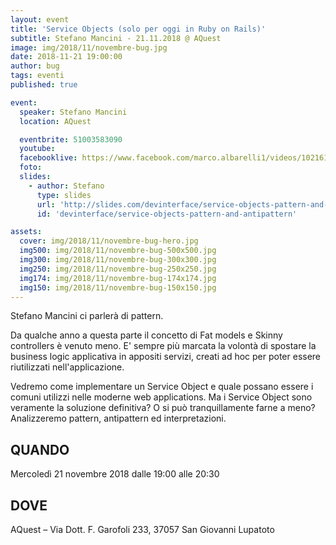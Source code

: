 ```yaml
---
layout: event
title: 'Service Objects (solo per oggi in Ruby on Rails)'
subtitle: Stefano Mancini - 21.11.2018 @ AQuest
image: img/2018/11/novembre-bug.jpg
date: 2018-11-21 19:00:00
author: bug
tags: eventi
published: true

event:
  speaker: Stefano Mancini
  location: AQuest

  eventbrite: 51003583090
  youtube:
  facebooklive: https://www.facebook.com/marco.albarelli1/videos/10216124294491714/
  foto:
  slides:
    - author: Stefano
      type: slides
      url: 'http://slides.com/devinterface/service-objects-pattern-and-antipattern'
      id: 'devinterface/service-objects-pattern-and-antipattern'

assets:
  cover: img/2018/11/novembre-bug-hero.jpg
  img500: img/2018/11/novembre-bug-500x500.jpg
  img300: img/2018/11/novembre-bug-300x300.jpg
  img250: img/2018/11/novembre-bug-250x250.jpg
  img174: img/2018/11/novembre-bug-174x174.jpg
  img150: img/2018/11/novembre-bug-150x150.jpg
---
```


Stefano Mancini ci parlerà di pattern.

Da qualche anno a questa parte il concetto di Fat models e Skinny controllers è venuto meno. E' sempre più marcata la volontà di spostare la business logic applicativa in appositi servizi, creati ad hoc per poter essere riutilizzati nell'applicazione.

Vedremo come implementare un Service Object e quale possano essere i comuni utilizzi nelle moderne web applications.
Ma i Service Object sono veramente la soluzione definitiva? O si può tranquillamente farne a meno? Analizzeremo pattern, antipattern ed interpretazioni.

## QUANDO

Mercoledì 21 novembre 2018 dalle 19:00 alle 20:30

## DOVE

AQuest – Via Dott. F. Garofoli 233, 37057 San Giovanni Lupatoto
